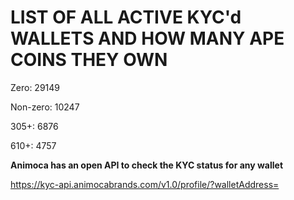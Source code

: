 # LIST OF ALL ACTIVE KYC'd WALLETS AND HOW MANY APE COINS THEY OWN

Zero: 29149

Non-zero: 10247

305+: 6876

610+: 4757

**Animoca has an open API to check the KYC status for any wallet**

https://kyc-api.animocabrands.com/v1.0/profile/?walletAddress=